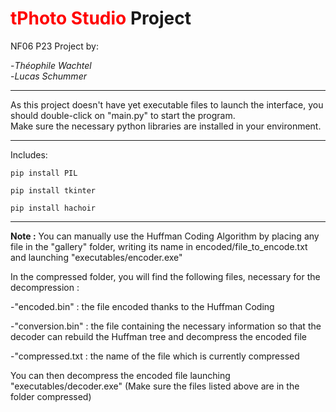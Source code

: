 # **<span style="color:red">tPhoto Studio</span>** Project
NF06 P23 Project by:

-*Théophile Wachtel*  
-*Lucas Schummer*


---


As this project doesn't have yet executable files to launch the interface, you should double-click on "main.py" to start the program.  
Make sure the necessary python libraries are installed in your environment.  



---



Includes:  
  
    
`pip install PIL`

`pip install tkinter`

`pip install hachoir`
  
  
  
---



**Note :** You can manually use the Huffman Coding Algorithm by placing any file in the "gallery" folder, writing its name in encoded/file_to_encode.txt and launching "executables/encoder.exe"  


In the compressed folder, you will find the following files, necessary for the decompression :  

-"encoded.bin" : the file encoded thanks to the Huffman Coding  

-"conversion.bin" : the file containing the necessary information so that the decoder can rebuild the Huffman tree and decompress the encoded file  

-"compressed.txt : the name of the file which is currently compressed  


You can then decompress the encoded file launching "executables/decoder.exe" (Make sure the files listed above are in the folder compressed)
